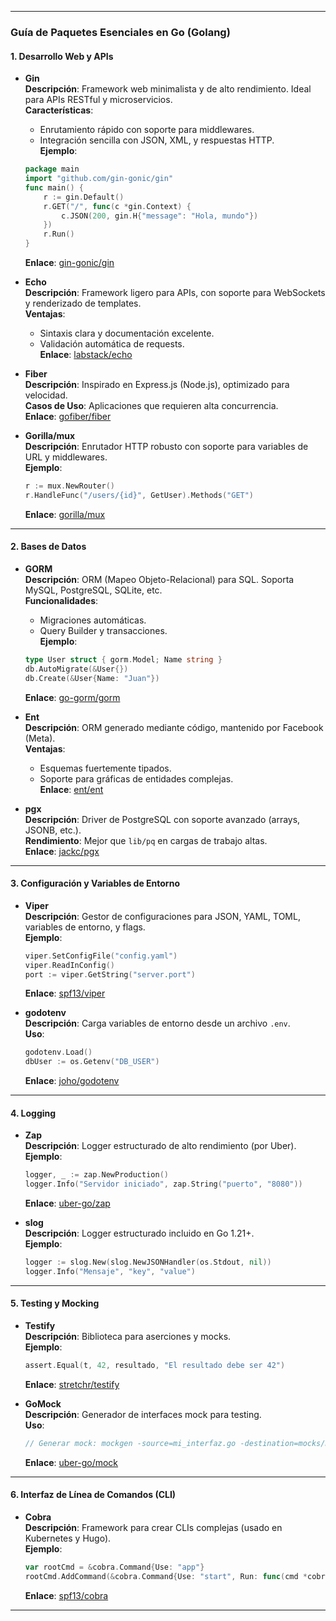 
---

### **Guía de Paquetes Esenciales en Go (Golang)**

#### **1. Desarrollo Web y APIs**
- **Gin**  
  **Descripción**: Framework web minimalista y de alto rendimiento. Ideal para APIs RESTful y microservicios.  
  **Características**:  
  - Enrutamiento rápido con soporte para middlewares.  
  - Integración sencilla con JSON, XML, y respuestas HTTP.  
  **Ejemplo**:  
  ```go
  package main
  import "github.com/gin-gonic/gin"
  func main() {
      r := gin.Default()
      r.GET("/", func(c *gin.Context) {
          c.JSON(200, gin.H{"message": "Hola, mundo"})
      })
      r.Run()
  }
  ```
  **Enlace**: [gin-gonic/gin](https://github.com/gin-gonic/gin)

- **Echo**  
  **Descripción**: Framework ligero para APIs, con soporte para WebSockets y renderizado de templates.  
  **Ventajas**:  
  - Sintaxis clara y documentación excelente.  
  - Validación automática de requests.  
  **Enlace**: [labstack/echo](https://github.com/labstack/echo)

- **Fiber**  
  **Descripción**: Inspirado en Express.js (Node.js), optimizado para velocidad.  
  **Casos de Uso**: Aplicaciones que requieren alta concurrencia.  
  **Enlace**: [gofiber/fiber](https://github.com/gofiber/fiber)

- **Gorilla/mux**  
  **Descripción**: Enrutador HTTP robusto con soporte para variables de URL y middlewares.  
  **Ejemplo**:  
  ```go
  r := mux.NewRouter()
  r.HandleFunc("/users/{id}", GetUser).Methods("GET")
  ```
  **Enlace**: [gorilla/mux](https://github.com/gorilla/mux)

---

#### **2. Bases de Datos**
- **GORM**  
  **Descripción**: ORM (Mapeo Objeto-Relacional) para SQL. Soporta MySQL, PostgreSQL, SQLite, etc.  
  **Funcionalidades**:  
  - Migraciones automáticas.  
  - Query Builder y transacciones.  
  **Ejemplo**:  
  ```go
  type User struct { gorm.Model; Name string }
  db.AutoMigrate(&User{})
  db.Create(&User{Name: "Juan"})
  ```
  **Enlace**: [go-gorm/gorm](https://github.com/go-gorm/gorm)

- **Ent**  
  **Descripción**: ORM generado mediante código, mantenido por Facebook (Meta).  
  **Ventajas**:  
  - Esquemas fuertemente tipados.  
  - Soporte para gráficas de entidades complejas.  
  **Enlace**: [ent/ent](https://github.com/ent/ent)

- **pgx**  
  **Descripción**: Driver de PostgreSQL con soporte avanzado (arrays, JSONB, etc.).  
  **Rendimiento**: Mejor que `lib/pq` en cargas de trabajo altas.  
  **Enlace**: [jackc/pgx](https://github.com/jackc/pgx)

---

#### **3. Configuración y Variables de Entorno**
- **Viper**  
  **Descripción**: Gestor de configuraciones para JSON, YAML, TOML, variables de entorno, y flags.  
  **Ejemplo**:  
  ```go
  viper.SetConfigFile("config.yaml")
  viper.ReadInConfig()
  port := viper.GetString("server.port")
  ```
  **Enlace**: [spf13/viper](https://github.com/spf13/viper)

- **godotenv**  
  **Descripción**: Carga variables de entorno desde un archivo `.env`.  
  **Uso**:  
  ```go
  godotenv.Load()
  dbUser := os.Getenv("DB_USER")
  ```
  **Enlace**: [joho/godotenv](https://github.com/joho/godotenv)

---

#### **4. Logging**
- **Zap**  
  **Descripción**: Logger estructurado de alto rendimiento (por Uber).  
  **Ejemplo**:  
  ```go
  logger, _ := zap.NewProduction()
  logger.Info("Servidor iniciado", zap.String("puerto", "8080"))
  ```
  **Enlace**: [uber-go/zap](https://github.com/uber-go/zap)

- **slog**  
  **Descripción**: Logger estructurado incluido en Go 1.21+.  
  **Ejemplo**:  
  ```go
  logger := slog.New(slog.NewJSONHandler(os.Stdout, nil))
  logger.Info("Mensaje", "key", "value")
  ```

---

#### **5. Testing y Mocking**
- **Testify**  
  **Descripción**: Biblioteca para aserciones y mocks.  
  **Ejemplo**:  
  ```go
  assert.Equal(t, 42, resultado, "El resultado debe ser 42")
  ```
  **Enlace**: [stretchr/testify](https://github.com/stretchr/testify)

- **GoMock**  
  **Descripción**: Generador de interfaces mock para testing.  
  **Uso**:  
  ```go
  // Generar mock: mockgen -source=mi_interfaz.go -destination=mocks/mi_interfaz_mock.go
  ```
  **Enlace**: [uber-go/mock](https://github.com/uber-go/mock)

---

#### **6. Interfaz de Línea de Comandos (CLI)**
- **Cobra**  
  **Descripción**: Framework para crear CLIs complejas (usado en Kubernetes y Hugo).  
  **Ejemplo**:  
  ```go
  var rootCmd = &cobra.Command{Use: "app"}
  rootCmd.AddCommand(&cobra.Command{Use: "start", Run: func(cmd *cobra.Command, args []string) {}})
  ```
  **Enlace**: [spf13/cobra](https://github.com/spf13/cobra)

---

